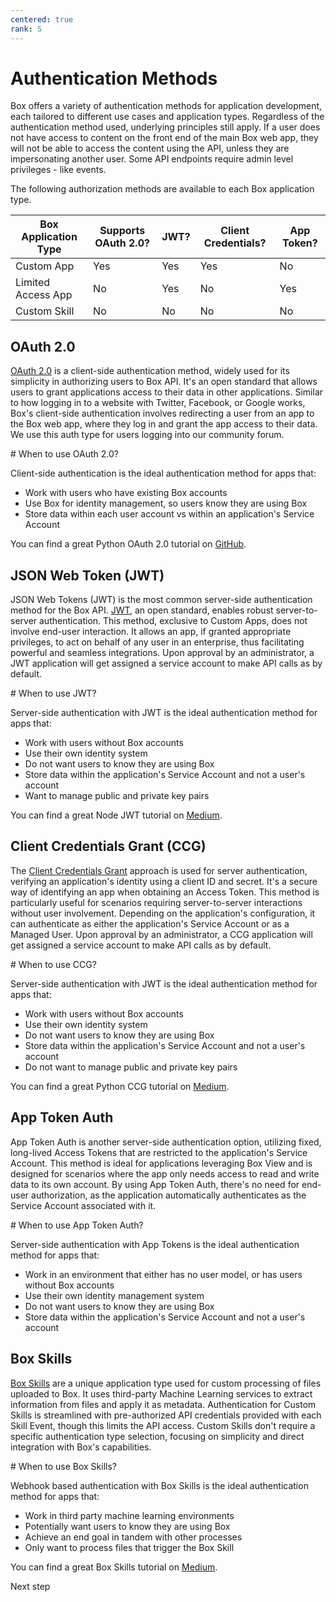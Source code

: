 ```yaml
---
centered: true
rank: 5
---
```


# Authentication Methods

Box offers a variety of authentication methods for application development,
each tailored to different use cases and application types. Regardless of the
authentication method used, underlying principles still apply. If a user does
not have access to content on the front end of the main Box web app, they will
not be able to access the content using the API, unless they are impersonating
another user. Some API endpoints require admin level privileges - like events.

The following authorization methods are available to each Box application type.

<!-- markdownlint-disable line-length -->

| Box Application Type         | Supports OAuth 2.0? | JWT? | Client Credentials? | App Token? |
| ---------------------------- | ------------------- | ---- | ------------------- | ---------- |
| Custom App     | Yes                 | Yes  | Yes                 | No         | 
| Limited Access App | No                  | Yes  | No                  | Yes        |
| Custom Skill | No                  | No   | No                  | No         |

<!-- markdownlint-enable line-length -->

## OAuth 2.0

[OAuth 2.0][oauth] is a client-side authentication method, widely used for its
simplicity in authorizing users to Box API. It's an open standard that allows
users to grant applications access to their data in other applications. Similar
to how logging in to a website with Twitter, Facebook, or Google works, Box's
client-side authentication involves redirecting a user from an app to the Box
web app, where they log in and grant the app access to their data. We use this
auth type for users logging into our community forum.

<Message>
  # When to use OAuth 2.0?

Client-side authentication is the ideal authentication method for apps that:

- Work with users who have existing Box accounts
- Use Box for identity management, so users know they are using Box
- Store data within each user account vs within an application's Service
  Account

</Message>

You can find a great Python OAuth 2.0 tutorial on [GitHub][python_oauth].

## JSON Web Token (JWT)

JSON Web Tokens (JWT) is the most common server-side authentication method for
the Box API. [JWT][jwt], an open standard, enables robust server-to-server
authentication. This method, exclusive to Custom Apps, does not involve
end-user interaction. It allows an app, if granted appropriate privileges, to
act on behalf of any user in an enterprise, thus facilitating powerful and
seamless integrations. Upon approval by an administrator, a JWT application
will get assigned a service account to make API calls as by default.

<Message>
  # When to use JWT?

Server-side authentication with JWT is the ideal authentication method for apps
that:

- Work with users without Box accounts
- Use their own identity system
- Do not want users to know they are using Box
- Store data within the application's Service Account and not a user's account
- Want to manage public and private key pairs

</Message>

You can find a great Node JWT tutorial on [Medium][node_jwt].

## Client Credentials Grant (CCG)

The [Client Credentials Grant][ccg] approach is used for server authentication,
verifying an application's identity using a client ID and secret. It's a secure
way of identifying an app when obtaining an Access Token. This method is
particularly useful for scenarios requiring server-to-server interactions
without user involvement. Depending on the application's configuration, it can
authenticate as either the application's Service Account or as a Managed User.
Upon approval by an administrator, a CCG application
will get assigned a service account to make API calls as by default.

<Message>
  # When to use CCG?

Server-side authentication with JWT is the ideal authentication method for apps
that:

- Work with users without Box accounts
- Use their own identity system
- Do not want users to know they are using Box
- Store data within the application's Service Account and not a user's account
- Do not want to manage public and private key pairs

</Message>

You can find a great Python CCG tutorial on [Medium][python_ccg].

## App Token Auth

App Token Auth is another server-side authentication option, utilizing fixed,
long-lived Access Tokens that are restricted to the application's Service
Account. This method is ideal for applications leveraging Box View and is
designed for scenarios where the app only needs access to read and write data
to its own account. By using App Token Auth, there's no need for end-user
authorization, as the application automatically authenticates as the Service
Account associated with it.

<Message>
  # When to use App Token Auth?

Server-side authentication with App Tokens is the ideal authentication method
for apps that:

- Work in an environment that either has no user model, or has users without
  Box accounts
- Use their own identity management system
- Do not want users to know they are using Box
- Store data within the application's Service Account and not a user's account

</Message>

## Box Skills

[Box Skills][skill] are a unique application type used for custom processing of
files uploaded to Box. It uses third-party Machine Learning services to extract
information from files and apply it as metadata. Authentication for Custom
Skills is streamlined with pre-authorized API credentials provided with each
Skill Event, though this limits the API access. Custom Skills don't require a
specific authentication type selection, focusing on simplicity and direct
integration with Box's capabilities.

<Message>
  # When to use Box Skills?

Webhook based authentication with Box Skills is the ideal authentication
method for apps that:

- Work in third party machine learning environments
- Potentially want users to know they are using Box
- Achieve an end goal in tandem with other processes
- Only want to process files that trigger the Box Skill

</Message>

You can find a great Box Skills tutorial on [Medium][skill_watson].

<Next>
  Next step
</Next>

[oauth]: g://authentication/oauth2/
[jwt]: g://authentication/jwt/
[ccg]: g://authentication/client-credentials/
[at]: g://authentication/app-token/
[skill]: g://skills/handle/payload/#access-tokens
<!-- i18n-enable localize-links -->
[python_oauth]: https://github.com/box-community/box-python-oauth-template
[python_ccg]: https://medium.com/box-developer-blog/box-python-next-gen-sdk-getting-started-with-ccg-81be0abc82d9
[node_jwt]: https://medium.com/box-developer-blog/authenticate-box-node-js-sdk-with-jwt-47fdd3aeec50
[skill_watson]: https://medium.com/box-developer-blog/box-skills-ibm-watson-speech-to-text-tutorial-b7e3b3c0a8c7
<!-- i18n-disable localize-links -->